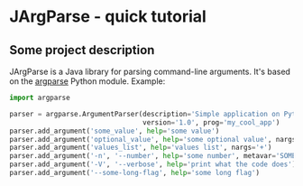 # JArgParse - quick tutorial


## Some project description

JArgParse is a Java library for parsing command-line arguments. It's based on the
[argparse](https://docs.python.org/2.7/library/argparse.html) Python module. Example:

```python
import argparse

parser = argparse.ArgumentParser(description='Simple application on Python with command-line argument parser.',
                                 version='1.0', prog='my_cool_app')
parser.add_argument('some_value', help='some value')
parser.add_argument('optional_value', help='some optional value', nargs='?', default='default value')
parser.add_argument('values_list', help='values list', nargs='+')
parser.add_argument('-n', '--number', help='some number', metavar='SOME_NUMBER', default='1')
parser.add_argument('-V', '--verbose', help='print what the code does')
parser.add_argument('--some-long-flag', help='some long flag')
```
